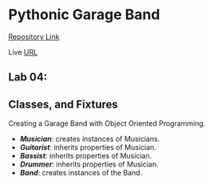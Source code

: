 # Pythonic Garage Band


[Repository Link](https://github.com/randalsallaq/pythonic-garage-band)

Live [URL](https://randalsallaq.github.io/garage/)

## Lab 04:
## Classes, and Fixtures

Creating a Garage Band with Object Oriented Programming. 

- ***Musician***: creates instances of Musicians.
- ***Guitarist***: inherits properties of Musician.
- ***Bassist***: inherits properties of Musician.
- ***Drummer***: inherits properties of Musician.
- ***Band***: creates instances of the Band.

